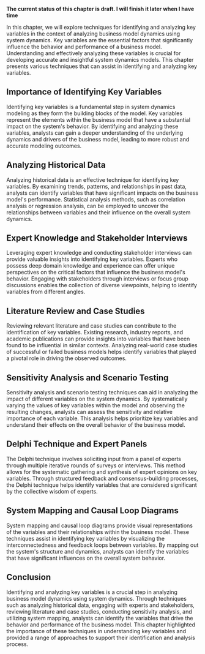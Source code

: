 **The current status of this chapter is draft. I will finish it later when I have time**

In this chapter, we will explore techniques for identifying and analyzing key variables in the context of analyzing business model dynamics using system dynamics. Key variables are the essential factors that significantly influence the behavior and performance of a business model. Understanding and effectively analyzing these variables is crucial for developing accurate and insightful system dynamics models. This chapter presents various techniques that can assist in identifying and analyzing key variables.

Importance of Identifying Key Variables
---------------------------------------

Identifying key variables is a fundamental step in system dynamics modeling as they form the building blocks of the model. Key variables represent the elements within the business model that have a substantial impact on the system's behavior. By identifying and analyzing these variables, analysts can gain a deeper understanding of the underlying dynamics and drivers of the business model, leading to more robust and accurate modeling outcomes.

Analyzing Historical Data
-------------------------

Analyzing historical data is an effective technique for identifying key variables. By examining trends, patterns, and relationships in past data, analysts can identify variables that have significant impacts on the business model's performance. Statistical analysis methods, such as correlation analysis or regression analysis, can be employed to uncover the relationships between variables and their influence on the overall system dynamics.

Expert Knowledge and Stakeholder Interviews
-------------------------------------------

Leveraging expert knowledge and conducting stakeholder interviews can provide valuable insights into identifying key variables. Experts who possess deep domain knowledge and experience can offer unique perspectives on the critical factors that influence the business model's behavior. Engaging with stakeholders through interviews or focus group discussions enables the collection of diverse viewpoints, helping to identify variables from different angles.

Literature Review and Case Studies
----------------------------------

Reviewing relevant literature and case studies can contribute to the identification of key variables. Existing research, industry reports, and academic publications can provide insights into variables that have been found to be influential in similar contexts. Analyzing real-world case studies of successful or failed business models helps identify variables that played a pivotal role in driving the observed outcomes.

Sensitivity Analysis and Scenario Testing
-----------------------------------------

Sensitivity analysis and scenario testing techniques can aid in analyzing the impact of different variables on the system dynamics. By systematically varying the values of key variables within the model and observing the resulting changes, analysts can assess the sensitivity and relative importance of each variable. This analysis helps prioritize key variables and understand their effects on the overall behavior of the business model.

Delphi Technique and Expert Panels
----------------------------------

The Delphi technique involves soliciting input from a panel of experts through multiple iterative rounds of surveys or interviews. This method allows for the systematic gathering and synthesis of expert opinions on key variables. Through structured feedback and consensus-building processes, the Delphi technique helps identify variables that are considered significant by the collective wisdom of experts.

System Mapping and Causal Loop Diagrams
---------------------------------------

System mapping and causal loop diagrams provide visual representations of the variables and their relationships within the business model. These techniques assist in identifying key variables by visualizing the interconnectedness and feedback loops between variables. By mapping out the system's structure and dynamics, analysts can identify the variables that have significant influences on the overall system behavior.

Conclusion
----------

Identifying and analyzing key variables is a crucial step in analyzing business model dynamics using system dynamics. Through techniques such as analyzing historical data, engaging with experts and stakeholders, reviewing literature and case studies, conducting sensitivity analysis, and utilizing system mapping, analysts can identify the variables that drive the behavior and performance of the business model. This chapter highlighted the importance of these techniques in understanding key variables and provided a range of approaches to support their identification and analysis process.

